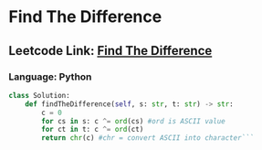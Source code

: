 # Find The Difference

## Leetcode Link: [Find The Difference](https://leetcode.com/problems/find-the-difference/)
### Language: Python

```py
class Solution:
    def findTheDifference(self, s: str, t: str) -> str:
        c = 0
        for cs in s: c ^= ord(cs) #ord is ASCII value
        for ct in t: c ^= ord(ct)
        return chr(c) #chr = convert ASCII into character```



